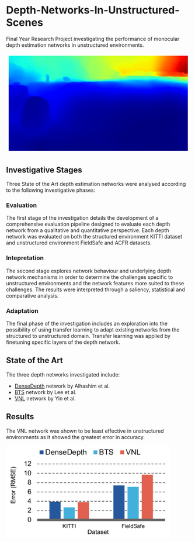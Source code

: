 # Depth-Networks-In-Unstructured-Scenes
Final Year Research Project investigating the performance of monocular depth estimation networks in unstructured environments.


![Depth Estimation in Unstructured, Natural Scenes](alhashim_fieldsafe_1.png?raw=true "Depth Estimation in Unstructured, Natural Scenes")


## Investigative Stages
Three State of the Art depth estimation networks were analysed according to the following investigative phases:


### Evaluation
The first stage of the investigation details the development of a comprehensive evaluation pipeline designed to evaluate each depth network from a qualitative and quantitative perspective. Each depth network was evaluated on both the structured environment KITTI dataset and unstructured environment FieldSafe and ACFR datasets.

### Intepretation
The second stage explores network behaviour and underlying depth network mechanisms in order to determine the challenges specific to unstructured environments and the network features more suited to these challenges. The results were interpreted through a saliency, statistical and comparative analysis.

### Adaptation
The final phase of the investigation includes an exploration into the possibility of using transfer learning to adapt existing networks from the structured to unstructured domain. Transfer learning was applied by finetuning specific layers of the depth network.



## State of the Art
The three depth networks investigated include:

- [DenseDepth](https://github.com/ialhashim/DenseDepth) network by Alhashim et al. 
- [BTS](https://github.com/cogaplex-bts/bts/tree/master/pytorch) network by Lee et al. 
- [VNL](https://github.com/YvanYin/VNL_Monocular_Depth_Prediction) network by Yin et al. 


## Results
The VNL network was shown to be least effective in unstructured environments as it showed the greatest error in accuracy.

<img src="results.png" alt="The VNL network exhibits the largest error (RMSE) on the FieldSafe dataset." width="450"/>